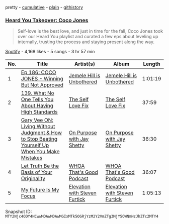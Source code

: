 pretty - [cumulative](/playlists/cumulative/37i9dQZF1DWVu3lAQuOIjU.md) - [plain](/playlists/plain/37i9dQZF1DWVu3lAQuOIjU) - [githistory](https://github.githistory.xyz/mackorone/spotify-playlist-archive/blob/main/playlists/plain/37i9dQZF1DWVu3lAQuOIjU)

### [Heard You Takeover: Coco Jones](https://open.spotify.com/playlist/37i9dQZF1DWVu3lAQuOIjU)

> Self\-love is the best love, and just in time for the fall, Coco Jones took over our Heard You playlist and curated a few eps about leveling up internally, trusting the process and staying present along the way.

[Spotify](https://open.spotify.com/user/spotify) - 4,168 likes - 5 songs - 3 hr 57 min

| No. | Title | Artist(s) | Album | Length |
|---|---|---|---|---|
| 1 | [Ep 186: COCO JONES \- Winning But Not Approved](https://open.spotify.com/episode/6eOO1w4Ge1coazMe1NucvI) | [Jemele Hill is Unbothered](https://open.spotify.com/show/1SXD1U55jqbK9HHoPvdbsw) | [Jemele Hill is Unbothered](https://open.spotify.com/show/1SXD1U55jqbK9HHoPvdbsw) | 1:01:19 |
| 2 | [139\. What No One Tells You About Having High Standards](https://open.spotify.com/episode/5j2fJsodBJvxagbLXTVQ5g) | [The Self Love Fix](https://open.spotify.com/show/3WdMpEOWYl8Zx8uzzH8rAn) | [The Self Love Fix](https://open.spotify.com/show/3WdMpEOWYl8Zx8uzzH8rAn) | 37:59 |
| 3 | [Gary Vee ON: Living Without Judgment & How to Stop Beating Yourself Up When You Make Mistakes](https://open.spotify.com/episode/4JCFyo7VQ8zWfOun9y4QQq) | [On Purpose with Jay Shetty](https://open.spotify.com/show/5EqqB52m2bsr4k1Ii7sStc) | [On Purpose with Jay Shetty](https://open.spotify.com/show/5EqqB52m2bsr4k1Ii7sStc) | 36:30 |
| 4 | [Let Truth Be the Basis of Your Originality](https://open.spotify.com/episode/3TP3hzzEksjbotsIJDB3eB) | [WHOA That's Good Podcast](https://open.spotify.com/show/4n8I02c8M5QlgKSNR9IUbJ) | [WHOA That's Good Podcast](https://open.spotify.com/show/4n8I02c8M5QlgKSNR9IUbJ) | 36:07 |
| 5 | [My Future Is My Focus](https://open.spotify.com/episode/6zl1MebaJ2gOCytRpCiKwX) | [Elevation with Steven Furtick](https://open.spotify.com/show/6nLlNUMm4VuZE1ln9oOJvy) | [Elevation with Steven Furtick](https://open.spotify.com/show/6nLlNUMm4VuZE1ln9oOJvy) | 1:05:13 |

Snapshot ID: `MTY2Njc4ODY4NCwwMDAwMDAwMGIxMTk5OGRjYzM2Y2VmZTg3MjY5OWNmNzJhZTc2MTY4`
